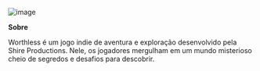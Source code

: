 ![image](https://github.com/MathServilha/Sem_Valor_game/assets/103152240/38fb2518-0ce1-49fd-bae5-c9d65e2aa4a0)

**Sobre**

Worthless é um jogo indie de aventura e exploração desenvolvido pela Shire Productions. Nele, os jogadores mergulham em um mundo misterioso cheio de segredos e desafios para descobrir.




